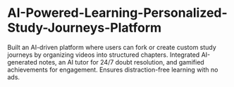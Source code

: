 # AI-Powered-Learning-Personalized-Study-Journeys-Platform
Built an AI-driven platform where users can fork or create custom study journeys by organizing videos into structured chapters. Integrated AI-generated notes, an AI tutor for 24/7 doubt resolution, and gamified achievements for engagement. Ensures distraction-free learning with no ads.
